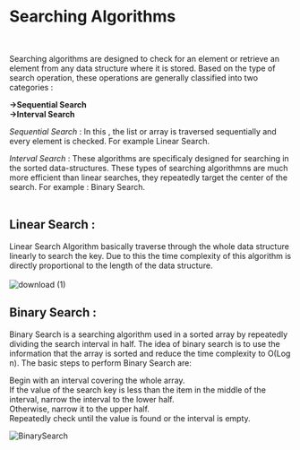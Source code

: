 # Searching Algorithms
<br> 

Searching algorithms are designed to check for an element or retrieve an element from any data structure where it is stored. Based on the type of search operation, these operations are generally classified into two categories : <br>


**->Sequential Search**<br>
**->Interval Search** 

*Sequential Search* : In this , the list or array is traversed sequentially and every element is checked. For example Linear Search. <br>

*Interval Search* : These algorithms are specificaly designed for searching in the sorted data-structures. These types of searching algorithmns are much more efficient than linear searches, they repeatedly target the center of the search. For example : Binary Search. <br><br>


## Linear Search : 
Linear Search Algorithm basically traverse through the whole data structure linearly to search the key. Due to this the time complexity of this algorithm is directly proportional to the length of the data structure.<br><br>
![download (1)](https://user-images.githubusercontent.com/83531337/157194898-721de505-e483-487e-a117-167a711497f6.jpg)


## Binary Search :
Binary Search is a searching algorithm used in a sorted array by repeatedly dividing the search interval in half. The idea of binary search is to use the information that the array is sorted and reduce the time complexity to O(Log n). The basic steps to perform Binary Search are:<br>

Begin with an interval covering the whole array. <br>
If the value of the search key is less than the item in the middle of the interval, narrow the interval to the lower half. <br>
Otherwise, narrow it to the upper half. <br>
Repeatedly check until the value is found or the interval is empty.<br>

![BinarySearch](https://user-images.githubusercontent.com/83531337/157194799-5dfbe2a9-3ccb-45f2-b2dd-fb1f187fcab0.png)



